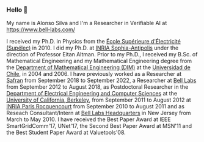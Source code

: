 ### Hello 👋

My name is Alonso Silva and I'm a Researcher in Verifiable AI at https://www.bell-labs.com/

I received my Ph.D. in Physics from the [École Supérieure d'Électricité (Supélec)](https://www.centralesupelec.fr/en) in 2010. I did my Ph.D. at [INRIA Sophia-Antipolis](https://www.inria.fr/en) under the direction of Professor Eitan Altman. Prior to my Ph.D., I received my B.Sc. of Mathematical Engineering and my Mathematical Engineering degree from the [Department of Mathematical Engineering (DIM)](http://www.dim.uchile.cl/) at the [Universidad de Chile](https://www.uchile.cl/), in 2004 and 2006. I have previously worked as a Researcher at [Safran](https://en.wikipedia.org/wiki/Safran) from September 2018 to September 2022, a Researcher at [Bell Labs](https://www.bell-labs.com/) from September 2012 to August 2018, as Postdoctoral Researcher in the [Department of Electrical Engineering and Computer Sciences](https://eecs.berkeley.edu/) at the [University of California, Berkeley](https://www.berkeley.edu/), from September 2011 to August 2012 at [INRIA Paris Rocquencourt](https://www.inria.fr/en) from September 2010 to August 2011 and as Reseach Consultant/Intern at [Bell Labs Headquarters](https://www.bell-labs.com/) in New Jersey from March to May 2010.  I have received the Best Paper Award at IEEE SmartGridComm'17, UNet'17, the Second Best Paper Award at MSN'11 and the Best Student Paper Award at Valuetools'08.


<!--
**alonsosilvaallende/alonsosilvaallende** is a ✨ _special_ ✨ repository because its `README.md` (this file) appears on your GitHub profile.

Here are some ideas to get you started:

- 🔭 I’m currently working on ...
- 🌱 I’m currently learning ...
- 👯 I’m looking to collaborate on ...
- 🤔 I’m looking for help with ...
- 💬 Ask me about ...
- 📫 How to reach me: ...
- 😄 Pronouns: ...
- ⚡ Fun fact: ...
-->

